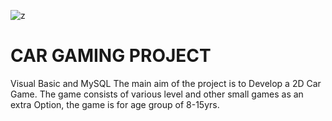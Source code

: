 ![z](https://github.com/manju-20/Street-Monster/assets/120158388/1d5ba765-0150-4159-b735-ea9330f3e1fb)


# CAR GAMING PROJECT

Visual Basic and MySQL The main aim of the project is to Develop a 2D Car Game. The game consists of
various level and other small games as an extra Option, the game is for age group of 8-15yrs.

